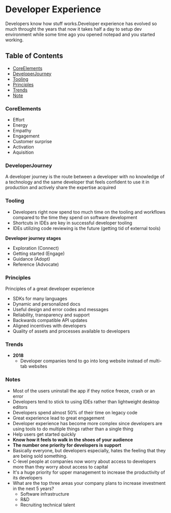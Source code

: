 # Developer Experience

Developers know how stuff works.Developer experience has evolved so much throught the years that now it takes half a day to setup dev environment while some time ago you opened notepad and you started working.

## Table of Contents

* [CoreElements](#corelements)<br>
* [DeveloperJourney](#developerjourney)<br>
* [Tooling](#tooling) <br>
* [Principles](#principles)<br>
* [Trends](#trends)<br>
* [Note](#notes)<br>

### CoreElements

- Effort
- Energy
- Empathy
- Engagement
- Customer surprise
- Activation
- Aquisition
  
### DeveloperJourney
  
A developer journey is the route between a developer with no knowledge of a technology and the same developer that feels confident to use it in production and actively share the expertise acquired
  
### Tooling
  
- Developers right now spend too much time on the tooling and workflows compared to the time they spend on software development
- Shortcuts in IDEs are key in successful developer tooling
- IDEs utilizing code reviewing is the future (getting tid of external tools)
  
**Developer journey stages**
  
- Exploration (Connect)
- Getting started (Engage)
- Guidance (Adopt)
- Reference (Advocate)
  
### Principles
  
Principles of a great developer experience
  
- SDKs for many languages
- Dynamic and personalized docs
- Useful design and error codes and messages
- Reliability, transparency and support
- Backwards compatible API updates
- Aligned incentives with developers
- Quality of assets and processes available to developers
  
### Trends
  
- **2018**
  - Developer companies tend to go into long website instead of multi-tab websites
  
### Notes
  
- Most of the users uninstall the app if they notice freeze, crash or an error
- Developers tend to stick to using IDEs rather than lightweight desktop editors
- Developers spend almost 50% of their time on legacy code
- Great experience lead to great engagement
- Developer experience has become more complex since developers are using tools to do multiple things rather than a single thing
- Help users get started quickly
- **Know how it feels to walk in the shoes of your audience**
- **The number one priority for developers is support**
- Basically everyone, but developers especially, hates the feeling that they are being sold something.
- C-level people at companies now worry about access to developers more than they worry about access to capital
- It's a huge priority for upper management to increase the productivity of its developers
- What are the top three areas your company plans to increase investment in the next 5 years?
  - Software infrastructure
  - R&D
  - Recruiting technical talent
